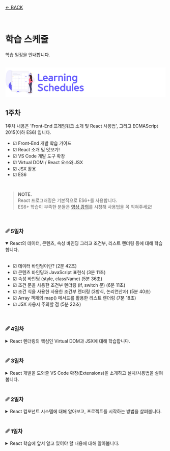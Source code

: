 [← BACK](../README.md)

<br />

# 학습 스케줄

학습 일정을 안내합니다.

<br />

<img src="../../assets/cover--calendar.png" alt />

## 1주차

1주차 내용은 'Front-End 프레임워크 소개 및 React 사용법', 그리고 ECMAScript 2015(이하 ES6) 입니다.

- ☑︎ Front-End 개발 학습 가이드
- ☑︎ React 소개 및 맛보기!
- ☑︎ VS Code 개발 도구 확장
- ☑︎ Virtual DOM / React 요소와 JSX
- ☑︎ JSX 활용
- ☑︎ ES6

<br />

> **NOTE.**<br/>
> React 프로그래밍은 기본적으로 ES6+를 사용합니다.<br />
> ES6+ 학습이 부족한 분들은 [영상 강의](https://이듬.run/next-javascript/)를 시청해 사용법을 꼭 익혀주세요!

<br />

### ␥ 5일차

<details open>
  <summary>React의 데이터, 콘텐츠, 속성 바인딩 그리고 조건부, 리스트 렌더링 등에 대해 학습합니다.</summary>
  <br />

  - ☑︎ 데이터 바인딩이란? (2분 42초)
  - ☑︎ 콘텐츠 바인딩과 JavaScript 표현식 (3분 11초)
  - ☑︎ 속성 바인딩 (style, className) (5분 36초)
  - ☑︎ 조건 문을 사용한 조건부 렌더링 (if, switch 문) (6분 11초)
  - ☑︎ 조건 식을 사용한 사용한 조건부 렌더링 (3항식, 논리연산자) (5분 40초)
  - ☑︎ Array 객체의 map() 메서드를 활용한 리스트 렌더링 (7분 18초)
  - ☑︎ JSX 사용시 주의할 점 (5분 22초)

</details>

<br />

### ␥ 4일차

<details>
  <summary>React 렌더링의 핵심인 Virtual DOM과 JSX에 대해 학습합니다.</summary>
  <!-- <br /> -->

  #### [Virtual DOM 강의, [Youtube]](https://bit.ly/37OYkSI)

  - ☑︎ 환경 설정 (3분 10초)
  - ☑︎ Real DOM 컨트롤 (1분 13초)
  - ☑︎ Virtual DOM 컨트롤 (3분 55초)
  - ☑︎ Virtual DOM Tree 비교 & 패치 (5분 52초)
  - ☑︎ Virtual DOM 배열 순환 (1분 57초)
  - ☑︎ Virtual DOM 제거 (4분 20초)
  - ☑︎ Virtual DOM 추가 (6분 50초)

  #### JSX ➪ React 요소

  - ☑︎ React 요소를 만드는 2가지 방법 (7분 1초)
  - ☑︎ 가상 DOM이란? (5분 32초)
  - ☑︎ JSX 코드가 Babel 컴파일러를 만나면? (6분 8초)
</details>

<br/>

### ␥ 3일차

<details>
  <summary>React 개발을 도와줄 VS Code 확장(Extensions)을 소개하고 설치/사용법을 살펴봅니다.</summary>
  <br />

  - ☑︎ Prettier - Code formatter (9분 49초)
  - ☑︎ Formatting Toggle (1분 47초)
  - ☑︎ React Snippets (3분 37초)
  - ☑︎ React Pure To Class (2분 37초)
  - ☑︎ Auto Import (2분 50초)
  - ☑︎ Import Cost (3분 0초)
  - ☑︎ Auto Complete Tag (1분 49초)
  - ☑︎ Bracket Pair Colorizer 2 (3분 14초)
  - ☑︎ Color Highlight & Manager (3분 7초)
  - ☑︎ Image preview (46초)
  - ☑︎ Translator (1분 34초)
</details>

<br/>

### ␥ 2일차

<details>
  <summary>React 컴포넌트 시스템에 대해 알아보고, 프로젝트를 시작하는 방법을 살펴봅니다.</summary>
  <br />

  - ☑︎ React 소개 (4분 6초)
  - ☑︎ React 러닝 다이어그램 (3분 44초)
  - ☑︎ React 컴포넌트와 요소 (5분 25초)
  - ☑︎ React 컴포넌트 구조 이해 및 활용 (7분 11초)
  - ☑︎ React 컴포넌트와 전달 속성(props) (6분 48초)
  - ☑︎ React 프로젝트 생성 with CRA (8분 6초)
  - ☑︎ React 프로젝트 디렉토리 구조 (9분 56초)
</details>

<br/>

### ␥ 1일차

<details>
  <summary>React 학습에 앞서 알고 있어야 할 내용에 대해 알아봅니다.</summary>
  <br />

  - ☑︎ React 학습에 앞서 공부해야 할 것들! (2분 45초)
  - ☑︎ Front-End 개발 학습 로드맵 (7분 37초)
  - ☑︎ 프로그래밍 언어 환경 (3분 27초)
  - ☑︎ 프레임워크를 사용하는 이유 (7분 11초)
</details>